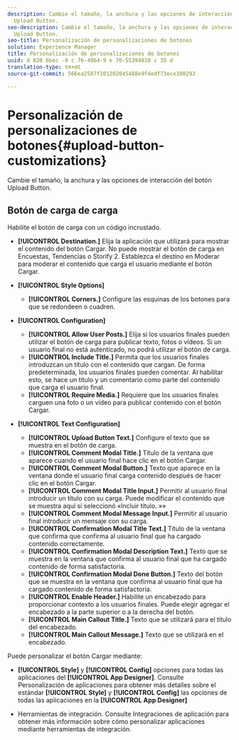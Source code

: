 ```yaml
---
description: Cambie el tamaño, la anchura y las opciones de interacción del botón
  Upload Button.
seo-description: Cambie el tamaño, la anchura y las opciones de interacción del botón
  Upload Button.
seo-title: Personalización de personalizaciones de botones
solution: Experience Manager
title: Personalización de personalizaciones de botones
uuid: d 820 bbec -8 c 76-4864-9 e 70-55394010 c 35 d
translation-type: tm+mt
source-git-commit: 566ea2587f101202045488e9f4edf73ece100293

---
```



# Personalización de personalizaciones de botones{#upload-button-customizations}

Cambie el tamaño, la anchura y las opciones de interacción del botón Upload Button.

## Botón de carga de carga

Habilite el botón de carga con un código incrustado.

* **[!UICONTROL Destination.]** Elija la aplicación que utilizará para mostrar el contenido del botón Cargar. No puede mostrar el botón de carga en Encuestas, Tendencias o Storify 2. Establezca el destino en Moderar para moderar el contenido que carga el usuario mediante el botón Cargar.
* **[!UICONTROL Style Options]**

   * **[!UICONTROL Corners.]** Configure las esquinas de los botones para que se redondeen o cuadren.

* **[!UICONTROL Configuration]**

   * **[!UICONTROL Allow User Posts.]** Elija si los usuarios finales pueden utilizar el botón de carga para publicar texto, fotos o vídeos. Si un usuario final no está autenticado, no podrá utilizar el botón de carga.
   * **[!UICONTROL Include Title.]** Permita que los usuarios finales introduzcan un título con el contenido que cargan. De forma predeterminada, los usuarios finales pueden comentar. Al habilitar esto, se hace un título y un comentario como parte del contenido que carga el usuario final.
   * **[!UICONTROL Require Media.]** Requiere que los usuarios finales carguen una foto o un vídeo para publicar contenido con el botón Cargar.

* **[!UICONTROL Text Configuration]**

   * **[!UICONTROL Upload Button Text.]** Configure el texto que se muestra en el botón de carga.
   * **[!UICONTROL Comment Modal Title.]** Título de la ventana que aparece cuando el usuario final hace clic en el botón Cargar.
   * **[!UICONTROL Comment Modal Button.]** Texto que aparece en la ventana donde el usuario final carga contenido después de hacer clic en el botón Cargar.
   * **[!UICONTROL Comment Modal Title Input.]** Permitir al usuario final introducir un título con su carga. Puede modificar el contenido que se muestra aquí si seleccionó «Incluir título. »»
   * **[!UICONTROL Comment Modal Message Input.]** Permitir al usuario final introducir un mensaje con su carga.
   * **[!UICONTROL Confirmation Modal Title Text.]** Título de la ventana que confirma que confirma al usuario final que ha cargado contenido correctamente.
   * **[!UICONTROL Confirmation Modal Description Text.]** Texto que se muestra en la ventana que confirma al usuario final que ha cargado contenido de forma satisfactoria.
   * **[!UICONTROL Confirmation Modal Done Button.]** Texto del botón que se muestra en la ventana que confirma al usuario final que ha cargado contenido de forma satisfactoria.
   * **[!UICONTROL Enable Header.]** Habilite un encabezado para proporcionar contexto a los usuarios finales. Puede elegir agregar el encabezado a la parte superior o a la derecha del botón.
   * **[!UICONTROL Main Callout Title.]** Texto que se utilizará para el título del encabezado.
   * **[!UICONTROL Main Callout Message.]** Texto que se utilizará en el encabezado.

Puede personalizar el botón Cargar mediante:

* **[!UICONTROL Style]** y **[!UICONTROL Config]** opciones para todas las aplicaciones del **[!UICONTROL App Designer]**. Consulte Personalización de aplicaciones para obtener más detalles sobre el estándar **[!UICONTROL Style]** y **[!UICONTROL Config]** las opciones de todas las aplicaciones en la **[!UICONTROL App Designer]**

* Herramientas de integración. Consulte Integraciones de aplicación para obtener más información sobre cómo personalizar aplicaciones mediante herramientas de integración.

